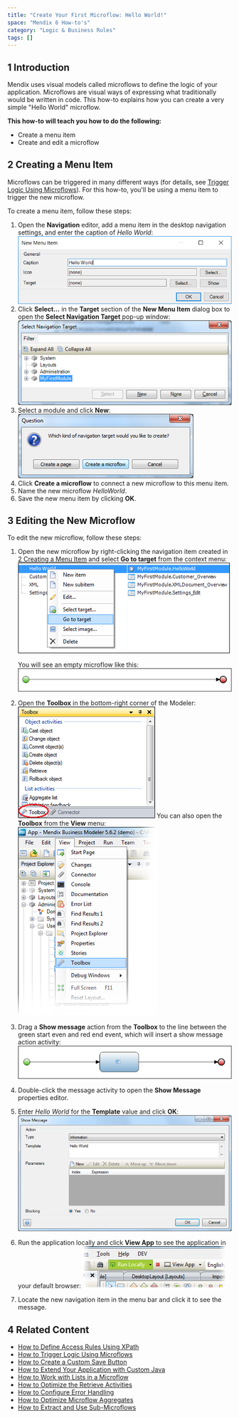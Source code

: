 ```yaml
---
title: "Create Your First Microflow: Hello World!"
space: "Mendix 6 How-to's"
category: "Logic & Business Rules"
tags: []
---
```


## 1 Introduction

Mendix uses visual models called microflows to define the logic of your application. Microflows are visual ways of expressing what traditionally would be written in code. This how-to explains how you can create a very simple "Hello World" microflow.

**This how-to will teach you how to do the following:**

* Create a menu item
* Create and edit a microflow

## <a name="CreatingaMenuItem"></a>2 Creating a Menu Item

Microflows can be triggered in many different ways (for details, see [Trigger Logic Using Microflows](/howto6/triggering-logic-using-microflows)). For this how-to, you'll be using a menu item to trigger the new microflow.

To create a menu item, follow these steps:

1. Open the **Navigation** editor, add a menu item in the desktop navigation settings, and enter the caption of *Hello World*:
    ![](attachments/18448678/18580978.png)
2. Click **Select...** in the **Target** section of the **New Menu Item** dialog box to open the **Select Navigation Target** pop-up window:
    ![](attachments/18448678/18580977.png)
3. Select a module and click **New**:
    ![](attachments/18448678/18580976.png)
4. Click **Create a microflow** to connect a new microflow to this menu item.
5. Name the new microflow *HelloWorld*.
6. Save the new menu item by clicking **OK**.

## 3 Editing the New Microflow

To edit the new microflow, follow these steps:

1. Open the new microflow by right-clicking the navigation item created in [2 Creating a Menu Item](#CreatingaMenuItem) and select **Go to target** from the context menu:
    ![](attachments/18448678/18580975.png)

    You will see an empty microflow like this:
    ![](attachments/18448678/18580974.png)
2. Open the **Toolbox** in the bottom-right corner of the Modeler:
    ![](attachments/18448678/18580967.png)
    You can also open the **Toolbox** from the **View** menu:
    ![](attachments/2949137/3080419.png)
3. Drag a **Show message** action from the **Toolbox** to the line between the green start even and red end event, which will insert a show message action activity:
    ![](attachments/18448678/18580972.png)
4. Double-click the message activity to open the **Show Message** properties editor.
5. Enter *Hello World* for the **Template** value and click **OK**:
    ![](attachments/18448678/18580970.png)
6. Run the application locally and click **View App** to see the application in your default browser:
    ![](attachments/18448678/18580968.png)
7. Locate the new navigation item in the menu bar and click it to see the message.

## 4 Related Content

* [How to Define Access Rules Using XPath](/howto6/define-access-rules-using-xpath)
* [How to Trigger Logic Using Microflows](/howto6/triggering-logic-using-microflows)
* [How to Create a Custom Save Button](/howto6/create-a-custom-save-button)
* [How to Extend Your Application with Custom Java](/howto6/extending-your-application-with-custom-java)
* [How to Work with Lists in a Microflow](/howto6/working-with-lists-in-a-microflow)
* [How to Optimize the Retrieve Activities](/howto6/optimizing-retrieve-activities)
* [How to Configure Error Handling](/howto6/set-up-error-handling)
* [How to Optimize Microflow Aggregates](/howto6/optimizing-microflow-aggregates)
* [How to Extract and Use Sub-Microflows](/howto6/extract-and-use-sub-microflows)
